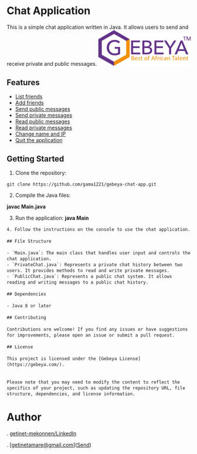 # Chat Application
This is a simple chat application written in Java. It allows users to send and receive private and public messages.
<img src="./Images/logo.png" width="50%"  height="50%"/>

## Features

- [List friends](./FriendsList.java)
- [Add friends](./FriendsList.java)
- [Send public messages](./PublicChat.java)
- [Send private messages](./PrivateChat.java)
- [Read public messages](./PublicChat.java)
- [Read private messages](./PrivateChat.java)
- [Change name and IP](./Main.java)
- [Quit the application](./Main.java)

## Getting Started

1. Clone the repository:
```shell
git clone https://github.com/gama1221/gebeya-chat-app.git
```
2. Compile the Java files:

**javac Main.java**

3. Run the application:
   **java Main**
```shell
4. Follow the instructions on the console to use the chat application.

## File Structure

- `Main.java`: The main class that handles user input and controls the chat application.
- `PrivateChat.java`: Represents a private chat history between two users. It provides methods to read and write private messages.
- `PublicChat.java`: Represents a public chat system. It allows reading and writing messages to a public chat history.

## Dependencies

- Java 8 or later

## Contributing

Contributions are welcome! If you find any issues or have suggestions for improvements, please open an issue or submit a pull request.

## License

This project is licensed under the [Gebeya License](https://gebeya.com/).


Please note that you may need to modify the content to reflect the specifics of your project, such as updating the repository URL, file structure, dependencies, and license information.
```
# Author
. [getinet-mekonnen/LinkedIn](https://www.linkedin.com/in/getinet-mekonnen/)

. [getinetamare@gmail.com](<a href="mailto:getinetamare@email.com">Send</a>)
